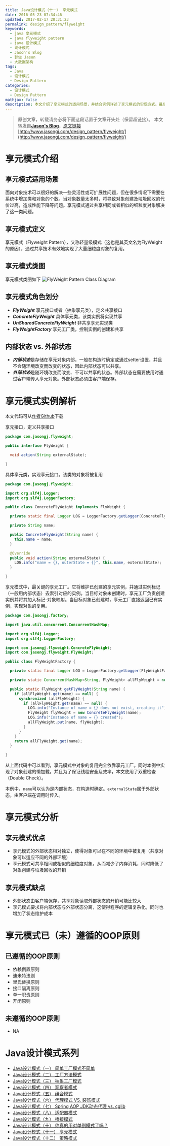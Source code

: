 ```yaml
---
title: Java设计模式（十一） 享元模式
date: 2016-05-23 07:34:46
updated: 2017-02-17 20:31:23
permalink: design_pattern/flyweight
keywords:
  - java 享元模式
  - java flyweight pattern
  - java 设计模式
  - 设计模式
  - Jason's Blog
  - 郭俊 Jason
  - 大数据架构
tags:
  - Java
  - 设计模式
  - Design Pattern
categories:
  - 设计模式
  - Design Pattern
mathjax: false
description: 本文介绍了享元模式的适用场景，并结合实例详述了享元模式的实现方式。最后分析了享元模式的优缺点及已（未）遵循的OOP原则
---
```


>原创文章，转载请务必将下面这段话置于文章开头处（保留超链接）。
>本文转发自[**Jason's Blog**](http://www.jasongj.com)，[原文链接](http://www.jasongj.com/design_pattern/flyweight/)　[http://www.jasongj.com/design_pattern/flyweight/](http://www.jasongj.com/design_pattern/flyweight/)


# 享元模式介绍
## 享元模式适用场景
面向对象技术可以很好的解决一些灵活性或可扩展性问题，但在很多情况下需要在系统中增加类和对象的个数。当对象数量太多时，将导致对象创建及垃圾回收的代价过高，造成性能下降等问题。享元模式通过共享相同或者相似的细粒度对象解决了这一类问题。


## 享元模式定义
享元模式（Flyweight Pattern），又称轻量级模式（这也是其英文名为FlyWeight的原因），通过共享技术有效地实现了大量细粒度对象的复用。


## 享元模式类图
享元模式类图如下
![FlyWeight Pattern Class Diagram](//www.jasongj.com/img/designpattern/flyweight/FlyWeight.png)


## 享元模式角色划分
 - ***FlyWeight*** 享元接口或者（抽象享元类），定义共享接口
 - ***ConcreteFlyWeight*** 具体享元类，该类实例将实现共享
 - ***UnSharedConcreteFlyWeight*** 非共享享元实现类
 - ***FlyWeightFactory*** 享元工厂类，控制实例的创建和共享

## 内部状态 vs. 外部状态
 - ***内部状态***是存储在享元对象内部，一般在构造时确定或通过setter设置，并且不会随环境改变而改变的状态，因此内部状态可以共享。
 - ***外部状态***是随环境改变而改变、不可以共享的状态。外部状态在需要使用时通过客户端传入享元对象。外部状态必须由客户端保存。

# 享元模式实例解析
本文代码可从[作者Github](https://github.com/habren/JavaDesignPattern/tree/master/FlyweightPattern/src/main)下载


享元接口，定义共享接口
```java
package com.jasongj.flyweight;

public interface FlyWeight {

  void action(String externalState);

}
```

具体享元类，实现享元接口。该类的对象将被复用
```java
package com.jasongj.flyweight;

import org.slf4j.Logger;
import org.slf4j.LoggerFactory;

public class ConcreteFlyWeight implements FlyWeight {

  private static final Logger LOG = LoggerFactory.getLogger(ConcreteFlyWeight.class);

  private String name;

  public ConcreteFlyWeight(String name) {
    this.name = name;
  }

  @Override
  public void action(String externalState) {
    LOG.info("name = {}, outerState = {}", this.name, externalState);
  }

}
```

享元模式中，最关键的享元工厂。它将维护已创建的享元实例，并通过实例标记（一般用内部状态）去索引对应的实例。当目标对象未创建时，享元工厂负责创建实例并将其加入标记-对象映射。当目标对象已创建时，享元工厂直接返回已有实例，实现对象的复用。
```java
package com.jasongj.factory;

import java.util.concurrent.ConcurrentHashMap;

import org.slf4j.Logger;
import org.slf4j.LoggerFactory;

import com.jasongj.flyweight.ConcreteFlyWeight;
import com.jasongj.flyweight.FlyWeight;

public class FlyWeightFactory {

  private static final Logger LOG = LoggerFactory.getLogger(FlyWeightFactory.class);

  private static ConcurrentHashMap<String, FlyWeight> allFlyWeight = new ConcurrentHashMap<String, FlyWeight>();

  public static FlyWeight getFlyWeight(String name) {
    if (allFlyWeight.get(name) == null) {
      synchronized (allFlyWeight) {
        if (allFlyWeight.get(name) == null) {
          LOG.info("Instance of name = {} does not exist, creating it");
          FlyWeight flyWeight = new ConcreteFlyWeight(name);
          LOG.info("Instance of name = {} created");
          allFlyWeight.put(name, flyWeight);
        }
      }
    }
    return allFlyWeight.get(name);
  }

}
```

从上面代码中可以看到，享元模式中对象的复用完全依靠享元工厂。同时本例中实现了对象创建的懒加载。并且为了保证线程安全及效率，本文使用了双重检查（Double Check）。

本例中，`name`可以认为是内部状态，在构造时确定。`externalState`属于外部状态，由客户端在调用时传入。



# 享元模式分析
## 享元模式优点
 - 享元模式的外部状态相对独立，使得对象可以在不同的环境中被复用（共享对象可以适应不同的外部环境）
 - 享元模式可共享相同或相似的细粒度对象，从而减少了内存消耗，同时降低了对象创建与垃圾回收的开销

## 享元模式缺点
 - 外部状态由客户端保存，共享对象读取外部状态的开销可能比较大
 - 享元模式要求将内部状态与外部状态分离，这使得程序的逻辑复杂化，同时也增加了状态维护成本

# 享元模式已（未）遵循的OOP原则
## 已遵循的OOP原则
 - 依赖倒置原则
 - 迪米特法则
 - 里氏替换原则
 - 接口隔离原则
 - 单一职责原则
 - 开闭原则

## 未遵循的OOP原则
 - NA



# Java设计模式系列
- [Java设计模式（一） 简单工厂模式不简单](//www.jasongj.com/design_pattern/simple_factory/)
- [Java设计模式（二） 工厂方法模式](//www.jasongj.com/design_pattern/factory_method/)
- [Java设计模式（三） 抽象工厂模式](//www.jasongj.com/design_pattern/abstract_factory/)
- [Java设计模式（四） 观察者模式](//www.jasongj.com/design_pattern/observer/)
- [Java设计模式（五） 组合模式](//www.jasongj.com/design_pattern/composite/)
- [Java设计模式（六） 代理模式 VS. 装饰模式](//www.jasongj.com/design_pattern/proxy_decorator/)
- [Java设计模式（七） Spring AOP JDK动态代理 vs. cglib](//www.jasongj.com/design_pattern/dynamic_proxy_cglib/)
- [Java设计模式（八） 适配器模式](//www.jasongj.com/design_pattern/adapter/)
- [Java设计模式（九） 桥接模式](//www.jasongj.com/design_pattern/bridge/)
- [Java设计模式（十） 你真的用对单例模式了吗？](//www.jasongj.com/design_pattern/singleton/)
- [Java设计模式（十一） 享元模式](//www.jasongj.com/design_pattern/flyweight/)
- [Java设计模式（十二） 策略模式](//www.jasongj.com/design_pattern/strategy/)

